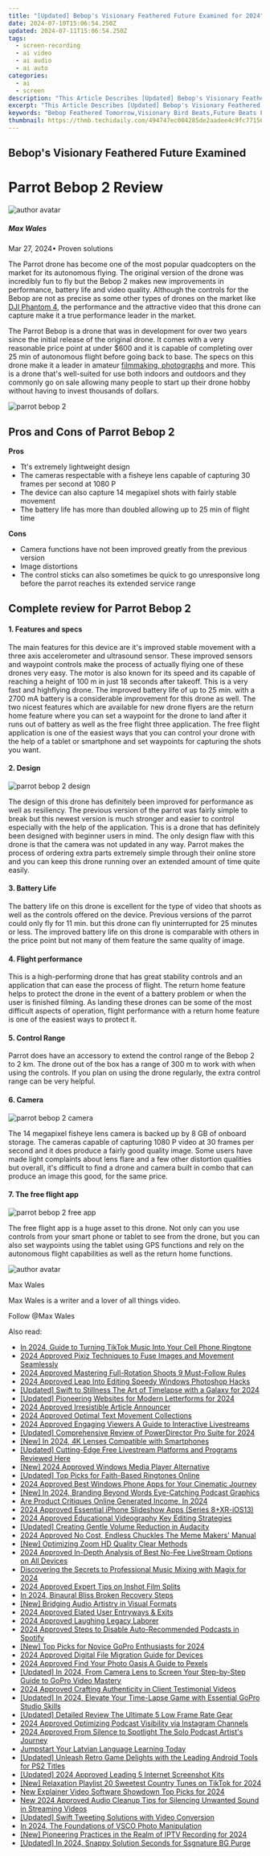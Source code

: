 ```yaml
---
title: "[Updated] Bebop's Visionary Feathered Future Examined for 2024"
date: 2024-07-10T15:06:54.250Z
updated: 2024-07-11T15:06:54.250Z
tags: 
  - screen-recording
  - ai video
  - ai audio
  - ai auto
categories: 
  - ai
  - screen
description: "This Article Describes [Updated] Bebop's Visionary Feathered Future Examined for 2024"
excerpt: "This Article Describes [Updated] Bebop's Visionary Feathered Future Examined for 2024"
keywords: "Bebop Feathered Tomorrow,Visionary Bird Beats,Future Beats Flight,Flying Jazz Futures,Avian Bebop Trends,Jazzbird Visionaries,Bebop Evolving Future"
thumbnail: https://thmb.techidaily.com/494747ec004285de2aadee4c9fc771562b4f42ca29ed6aecefce800cf9eedde4.jpg
---
```


## Bebop's Visionary Feathered Future Examined

# Parrot Bebop 2 Review

![author avatar](https://images.wondershare.com/filmora/article-images/max-wales-author.jpg)

##### Max Wales

 Mar 27, 2024• Proven solutions

 The Parrot drone has become one of the most popular quadcopters on the market for its autonomous flying. The original version of the drone was incredibly fun to fly but the Bebop 2 makes new improvements in performance, battery life and video quality. Although the controls for the Bebop are not as precise as some other types of drones on the market like [DJI Phantom 4](https://tools.techidaily.com/wondershare/filmora/download/), the performance and the attractive video that this drone can capture make it a true performance leader in the market.

 The Parrot Bebop is a drone that was in development for over two years since the initial release of the original drone. It comes with a very reasonable price point at under $600 and it is capable of completing over 25 min of autonomous flight before going back to base. The specs on this drone make it a leader in amateur [filmmaking, photographs](https://tools.techidaily.com/wondershare/filmora/download/) and more. This is a drone that's well-suited for use both indoors and outdoors and they commonly go on sale allowing many people to start up their drone hobby without having to invest thousands of dollars.

![parrot bebop 2](https://images.wondershare.com/filmora/article-images/parrot-bebop-2.jpg)

## Pros and Cons of Parrot Bebop 2

**Pros**

* Tt's extremely lightweight design
* The cameras respectable with a fisheye lens capable of capturing 30 frames per second at 1080 P
* The device can also capture 14 megapixel shots with fairly stable movement
* The battery life has more than doubled allowing up to 25 min of flight time

**Cons**

* Camera functions have not been improved greatly from the previous version
* Image distortions
* The control sticks can also sometimes be quick to go unresponsive long before the parrot reaches its extended service range

## Complete review for Parrot Bebop 2

#### 1\.  Features and specs

 The main features for this device are it's improved stable movement with a three axis accelerometer and ultrasound sensor. These improved sensors and waypoint controls make the process of actually flying one of these drones very easy. The motor is also known for its speed and its capable of reaching a height of 100 m in just 18 seconds after takeoff. This is a very fast and highflying drone. The improved battery life of up to 25 min. with a 2700 mA battery is a considerable improvement for this drone as well. The two nicest features which are available for new drone flyers are the return home feature where you can set a waypoint for the drone to land after it runs out of battery as well as the free flight three application. The free flight application is one of the easiest ways that you can control your drone with the help of a tablet or smartphone and set waypoints for capturing the shots you want.

#### 2\.  Design

![parrot bebop 2 design](https://images.wondershare.com/filmora/article-images/parrot-bebop-2-design.png)

 The design of this drone has definitely been improved for performance as well as resiliency. The previous version of the parrot was fairly simple to break but this newest version is much stronger and easier to control especially with the help of the application. This is a drone that has definitely been designed with beginner users in mind. The only design flaw with this drone is that the camera was not updated in any way. Parrot makes the process of ordering extra parts extremely simple through their online store and you can keep this drone running over an extended amount of time quite easily.

#### 3\.  Battery Life

 The battery life on this drone is excellent for the type of video that shoots as well as the controls offered on the device. Previous versions of the parrot could only fly for 11 min. but this drone can fly uninterrupted for 25 minutes or less. The improved battery life on this drone is comparable with others in the price point but not many of them feature the same quality of image.

#### 4\.  Flight performance

 This is a high-performing drone that has great stability controls and an application that can ease the process of flight. The return home feature helps to protect the drone in the event of a battery problem or when the user is finished filming. As landing these drones can be some of the most difficult aspects of operation, flight performance with a return home feature is one of the easiest ways to protect it.

#### 5\.  Control Range

 Parrot does have an accessory to extend the control range of the Bebop 2 to 2 km. The drone out of the box has a range of 300 m to work with when using the controls. If you plan on using the drone regularly, the extra control range can be very helpful.

#### 6\.  Camera

![parrot bebop 2 camera](https://images.wondershare.com/filmora/article-images/parrot-bebop-2-camera.jpg)

 The 14 megapixel fisheye lens camera is backed up by 8 GB of onboard storage. The cameras capable of capturing 1080 P video at 30 frames per second and it does produce a fairly good quality image. Some users have made light complaints about lens flare and a few other distortion qualities but overall, it's difficult to find a drone and camera built in combo that can produce an image this good, for the same price.

#### 7\.  The free flight app

![parrot bebop 2 free app](https://images.wondershare.com/filmora/article-images/parrot-free-app.gif)

 The free flight app is a huge asset to this drone. Not only can you use controls from your smart phone or tablet to see from the drone, but you can also set waypoints using the tablet using GPS functions and rely on the autonomous flight capabilities as well as the return home functions.

![author avatar](https://images.wondershare.com/filmora/article-images/max-wales-author.jpg)

Max Wales

Max Wales is a writer and a lover of all things video.

Follow @Max Wales


<ins class="adsbygoogle"
     style="display:block"
     data-ad-format="autorelaxed"
     data-ad-client="ca-pub-7571918770474297"
     data-ad-slot="1223367746"></ins>



<ins class="adsbygoogle"
     style="display:block"
     data-ad-client="ca-pub-7571918770474297"
     data-ad-slot="8358498916"
     data-ad-format="auto"
     data-full-width-responsive="true"></ins>




<span class="atpl-alsoreadstyle">Also read:</span>
<div><ul>
<li><a href="https://article-files.techidaily.com/in-2024-guide-to-turning-tiktok-music-into-your-cell-phone-ringtone/"><u>In 2024, Guide to Turning TikTok Music Into Your Cell Phone Ringtone</u></a></li>
<li><a href="https://article-files.techidaily.com/2024-approved-pixiz-techniques-to-fuse-images-and-movement-seamlessly/"><u>2024 Approved  Pixiz Techniques to Fuse Images and Movement Seamlessly</u></a></li>
<li><a href="https://article-files.techidaily.com/2024-approved-mastering-full-rotation-shoots-9-must-follow-rules/"><u>2024 Approved  Mastering Full-Rotation Shoots  9 Must-Follow Rules</u></a></li>
<li><a href="https://article-files.techidaily.com/2024-approved-leap-into-editing-speedy-windows-photoshop-hacks/"><u>2024 Approved  Leap Into Editing  Speedy Windows Photoshop Hacks</u></a></li>
<li><a href="https://article-files.techidaily.com/updated-swift-to-stillness-the-art-of-timelapse-with-a-galaxy-for-2024/"><u>[Updated] Swift to Stillness  The Art of Timelapse with a Galaxy for 2024</u></a></li>
<li><a href="https://article-files.techidaily.com/updated-pioneering-websites-for-modern-letterforms-for-2024/"><u>[Updated] Pioneering Websites for Modern Letterforms for 2024</u></a></li>
<li><a href="https://article-files.techidaily.com/2024-approved-irresistible-article-announcer/"><u>2024 Approved  Irresistible Article Announcer</u></a></li>
<li><a href="https://article-files.techidaily.com/2024-approved-optimal-text-movement-collections/"><u>2024 Approved  Optimal Text Movement Collections</u></a></li>
<li><a href="https://article-files.techidaily.com/2024-approved-engaging-viewers-a-guide-to-interactive-livestreams/"><u>2024 Approved  Engaging Viewers  A Guide to Interactive Livestreams</u></a></li>
<li><a href="https://article-files.techidaily.com/updated-comprehensive-review-of-powerdirector-pro-suite-for-2024/"><u>[Updated] Comprehensive Review of PowerDirector Pro Suite for 2024</u></a></li>
<li><a href="https://article-files.techidaily.com/new-in-2024-4k-lenses-compatible-with-smartphones/"><u>[New] In 2024, 4K Lenses Compatible with Smartphones</u></a></li>
<li><a href="https://article-files.techidaily.com/updated-cutting-edge-free-livestream-platforms-and-programs-reviewed-here/"><u>[Updated] Cutting-Edge Free Livestream Platforms and Programs Reviewed Here</u></a></li>
<li><a href="https://article-files.techidaily.com/new-2024-approved-windows-media-player-alternative/"><u>[New] 2024 Approved  Windows Media Player Alternative</u></a></li>
<li><a href="https://article-files.techidaily.com/updated-top-picks-for-faith-based-ringtones-online/"><u>[Updated] Top Picks for Faith-Based Ringtones Online</u></a></li>
<li><a href="https://article-files.techidaily.com/2024-approved-best-windows-phone-apps-for-your-cinematic-journey/"><u>2024 Approved  Best Windows Phone Apps for Your Cinematic Journey</u></a></li>
<li><a href="https://article-files.techidaily.com/new-in-2024-branding-beyond-words-eye-catching-podcast-graphics/"><u>[New] In 2024, Branding Beyond Words  Eye-Catching Podcast Graphics</u></a></li>
<li><a href="https://article-files.techidaily.com/are-product-critiques-online-generated-income-in-2024/"><u>Are Product Critiques Online Generated Income, In 2024</u></a></li>
<li><a href="https://article-files.techidaily.com/2024-approved-essential-iphone-slideshow-apps-series-8plusxr-ios13/"><u>2024 Approved  Essential iPhone Slideshow Apps (Series 8+XR-iOS13)</u></a></li>
<li><a href="https://article-files.techidaily.com/2024-approved-educational-videography-key-editing-strategies/"><u>2024 Approved  Educational Videography  Key Editing Strategies</u></a></li>
<li><a href="https://article-files.techidaily.com/updated-creating-gentle-volume-reduction-in-audacity/"><u>[Updated] Creating Gentle Volume Reduction in Audacity</u></a></li>
<li><a href="https://article-files.techidaily.com/2024-approved-no-cost-endless-chuckles-the-meme-makers-manual/"><u>2024 Approved  No Cost, Endless Chuckles  The Meme Makers' Manual</u></a></li>
<li><a href="https://article-files.techidaily.com/new-optimizing-zoom-hd-quality-clear-methods/"><u>[New] Optimizing Zoom HD Quality  Clear Methods</u></a></li>
<li><a href="https://article-files.techidaily.com/2024-approved-in-depth-analysis-of-best-no-fee-livestream-options-on-all-devices/"><u>2024 Approved  In-Depth Analysis of Best No-Fee LiveStream Options on All Devices</u></a></li>
<li><a href="https://article-files.techidaily.com/discovering-the-secrets-to-professional-music-mixing-with-magix-for-2024/"><u>Discovering the Secrets to Professional Music Mixing with Magix for 2024</u></a></li>
<li><a href="https://article-files.techidaily.com/2024-approved-expert-tips-on-inshot-film-splits/"><u>2024 Approved  Expert Tips on Inshot Film Splits</u></a></li>
<li><a href="https://article-files.techidaily.com/in-2024-binaural-bliss-broken-recovery-steps/"><u>In 2024, Binaural Bliss Broken  Recovery Steps</u></a></li>
<li><a href="https://article-files.techidaily.com/new-bridging-audio-artistry-in-visual-formats/"><u>[New] Bridging Audio Artistry in Visual Formats</u></a></li>
<li><a href="https://article-files.techidaily.com/2024-approved-elated-user-entryways-and-exits/"><u>2024 Approved  Elated User Entryways & Exits</u></a></li>
<li><a href="https://article-files.techidaily.com/2024-approved-laughing-legacy-laborer/"><u>2024 Approved  Laughing Legacy Laborer</u></a></li>
<li><a href="https://article-files.techidaily.com/2024-approved-steps-to-disable-auto-recommended-podcasts-in-spotify/"><u>2024 Approved  Steps to Disable Auto-Recommended Podcasts in Spotify</u></a></li>
<li><a href="https://article-files.techidaily.com/new-top-picks-for-novice-gopro-enthusiasts-for-2024/"><u>[New] Top Picks for Novice GoPro Enthusiasts for 2024</u></a></li>
<li><a href="https://article-files.techidaily.com/2024-approved-digital-file-migration-guide-for-devices/"><u>2024 Approved  Digital File Migration Guide for Devices</u></a></li>
<li><a href="https://article-files.techidaily.com/2024-approved-find-your-photo-oasis-a-guide-to-pexels/"><u>2024 Approved  Find Your Photo Oasis  A Guide to Pexels</u></a></li>
<li><a href="https://article-files.techidaily.com/updated-in-2024-from-camera-lens-to-screen-your-step-by-step-guide-to-gopro-video-mastery/"><u>[Updated] In 2024, From Camera Lens to Screen  Your Step-by-Step Guide to GoPro Video Mastery</u></a></li>
<li><a href="https://article-files.techidaily.com/2024-approved-crafting-authenticity-in-client-testimonial-videos/"><u>2024 Approved  Crafting Authenticity in Client Testimonial Videos</u></a></li>
<li><a href="https://article-files.techidaily.com/updated-in-2024-elevate-your-time-lapse-game-with-essential-gopro-studio-skills/"><u>[Updated] In 2024, Elevate Your Time-Lapse Game with Essential GoPro Studio Skills</u></a></li>
<li><a href="https://article-files.techidaily.com/updated-detailed-review-the-ultimate-5-low-frame-rate-gear/"><u>[Updated] Detailed Review  The Ultimate 5 Low Frame Rate Gear</u></a></li>
<li><a href="https://article-files.techidaily.com/2024-approved-optimizing-podcast-visibility-via-instagram-channels/"><u>2024 Approved  Optimizing Podcast Visibility via Instagram Channels</u></a></li>
<li><a href="https://some-knowledge.techidaily.com/2024-approved-from-silence-to-spotlight-the-solo-podcast-artists-journey/"><u>2024 Approved  From Silence to Spotlight  The Solo Podcast Artist's Journey</u></a></li>
<li><a href="https://mondly-stories.techidaily.com/1719576146709-jumpstart-your-latvian-language-learning-today/"><u>Jumpstart Your Latvian Language Learning Today</u></a></li>
<li><a href="https://screen-capture.techidaily.com/updated-unleash-retro-game-delights-with-the-leading-android-tools-for-ps2-titles/"><u>[Updated] Unleash Retro Game Delights with the Leading Android Tools for PS2 Titles</u></a></li>
<li><a href="https://digital-screen-recording.techidaily.com/updated-2024-approved-leading-5-internet-screenshot-kits/"><u>[Updated] 2024 Approved  Leading 5 Internet Screenshot Kits</u></a></li>
<li><a href="https://tiktok-videos.techidaily.com/new-relaxation-playlist-20-sweetest-country-tunes-on-tiktok-for-2024/"><u>[New] Relaxation Playlist  20 Sweetest Country Tunes on TikTok for 2024</u></a></li>
<li><a href="https://smart-video-creator.techidaily.com/new-explainer-video-software-showdown-top-picks-for-2024/"><u>New Explainer Video Software Showdown Top Picks for 2024</u></a></li>
<li><a href="https://voice-adjusting.techidaily.com/new-2024-approved-audio-cleanup-tips-for-silencing-unwanted-sound-in-streaming-videos/"><u>New 2024 Approved Audio Cleanup Tips for Silencing Unwanted Sound in Streaming Videos</u></a></li>
<li><a href="https://some-skills.techidaily.com/updated-swift-tweeting-solutions-with-video-conversion/"><u>[Updated] Swift Tweeting Solutions with Video Conversion</u></a></li>
<li><a href="https://some-skills.techidaily.com/in-2024-the-foundations-of-vsco-photo-manipulation/"><u>In 2024, The Foundations of VSCO Photo Manipulation</u></a></li>
<li><a href="https://on-screen-recording.techidaily.com/new-pioneering-practices-in-the-realm-of-iptv-recording-for-2024/"><u>[New] Pioneering Practices in the Realm of IPTV Recording for 2024</u></a></li>
<li><a href="https://fox-cloud.techidaily.com/updated-in-2024-snappy-solution-seconds-for-ssgnature-bg-purge/"><u>[Updated] In 2024, Snappy Solution  Seconds for Ssgnature BG Purge</u></a></li>
</ul></div>
